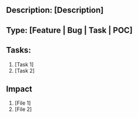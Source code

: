 ## Description: [Description]
## Type: [Feature | Bug | Task | POC]
## Tasks:
1. [Task 1]
2. [Task 2]
## Impact
1. [File 1]
2. [File 2]